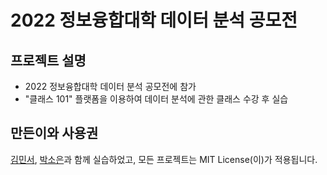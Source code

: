 # 2022 정보융합대학 데이터 분석 공모전

## 프로젝트 설명
- 2022 정보융합대학 데이터 분석 공모전에 참가
- "클래스 101" 플랫폼을 이용하여 데이터 분석에 관한 클래스 수강 후 실습

## 만든이와 사용권
[김민서](https://github.com/Opal1031), [박소은](https://github.com/soiawy)과 함께 실습하었고, 모든 프로젝트는 MIT License(이)가 적용됩니다.
